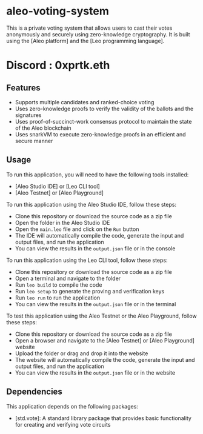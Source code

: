 # aleo-voting-system
 

This is a private voting system that allows users to cast their votes anonymously and securely using zero-knowledge cryptography. It is built using the [Aleo platform] and the [Leo programming language].

# Discord : 0xprtk.eth
## Features

- Supports multiple candidates and ranked-choice voting
- Uses zero-knowledge proofs to verify the validity of the ballots and the signatures
- Uses proof-of-succinct-work consensus protocol to maintain the state of the Aleo blockchain
- Uses snarkVM to execute zero-knowledge proofs in an efficient and secure manner

## Usage

To run this application, you will need to have the following tools installed:

- [Aleo Studio IDE] or [Leo CLI tool]
- [Aleo Testnet] or [Aleo Playground]

To run this application using the Aleo Studio IDE, follow these steps:

- Clone this repository or download the source code as a zip file
- Open the folder in the Aleo Studio IDE
- Open the `main.leo` file and click on the `Run` button
- The IDE will automatically compile the code, generate the input and output files, and run the application
- You can view the results in the `output.json` file or in the console

To run this application using the Leo CLI tool, follow these steps:

- Clone this repository or download the source code as a zip file
- Open a terminal and navigate to the folder
- Run `leo build` to compile the code
- Run `leo setup` to generate the proving and verification keys
- Run `leo run` to run the application
- You can view the results in the `output.json` file or in the terminal

To test this application using the Aleo Testnet or the Aleo Playground, follow these steps:

- Clone this repository or download the source code as a zip file
- Open a browser and navigate to the [Aleo Testnet] or [Aleo Playground] website
- Upload the folder or drag and drop it into the website
- The website will automatically compile the code, generate the input and output files, and run the application
- You can view the results in the `output.json` file or in the website

## Dependencies

This application depends on the following packages:

- [std.vote]: A standard library package that provides basic functionality for creating and verifying vote circuits
